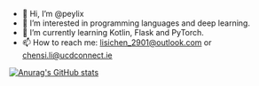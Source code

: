 - 👋 Hi, I’m @peylix
- 👀 I’m interested in programming languages and deep learning.
- 🌱 I’m currently learning Kotlin, Flask and PyTorch.
- 📫 How to reach me: lisichen_2901@outlook.com or chensi.li@ucdconnect.ie

[![Anurag's GitHub stats](https://github-readme-stats.vercel.app/api?username=peylix&show_icons=true&theme=chartreuse-dark)](https://github.com/anuraghazra/github-readme-stats)


<!---
- 💞️ I’m looking to collaborate on ...

[![Ashutosh's github activity graph](https://github-readme-activity-graph.vercel.app/graph?username=peylix&theme=tokyo-night)](https://github.com/ashutosh00710/github-readme-activity-graph)

Peylix/Peylix is a ✨ special ✨ repository because its `README.md` (this file) appears on your GitHub profile.
You can click the Preview link to take a look at your changes.
--->
